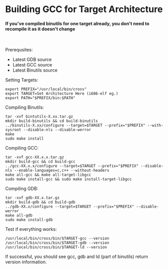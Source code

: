 # Building GCC for Target Architecture

#### **If you've compiled binutils for one target already, you don't need to recompile it as it doesn't change**

<br>

Prerequsites:
* Latest GDB source
* Latest GCC source
* Latest Binutils source

Setting Targets:
```
export PREFIX="/usr/local/bin/cross"
export TARGET=Set Architecture Here (i686-elf eg.)
export PATH="$PREFIX/bin:$PATH"
```

Compiling Binutils:
```
tar -xvf bintutils-X.xx.tar.gz
mkdir build-binutils && cd build-binutils
../binutils-X.xx/configure --target=$TARGET --prefix="$PREFIX" --with-sysroot --disable-nls --disable-werror
make
sudo make install
```

Compiling GCC:
```
tar -xvf gcc-XX.x.x.tar.gz
mkdir build-gcc && cd build-gcc
../gcc-XX.x.x/configure --target=$TARGET --prefix="$PREFIX" --disable-nls --enable-languages=c,c++ --without-headers
make all-gcc && make all-target-libgcc
sudo make install-gcc && sudo make install-target-libgcc
```

Compiling GDB:
```
tar -xvf gdb-XX.x.tar.gz
mkdir build-gdb && cd build-gdb
../gdb-XX.x/configure --target=$TARGET --prefix="$PREFIX" --disable-werror
make all-gdb
sudo make install-gdb
```

Test if everything works:
```
/usr/local/bin/cross/bin/$TARGET-gcc --version
/usr/local/bin/cross/bin/$TARGET-gdb --version
/usr/local/bin/cross/bin/$TARGET-ld --version
```
If successful, you should see gcc, gdb and ld (part of binutils) return version information.